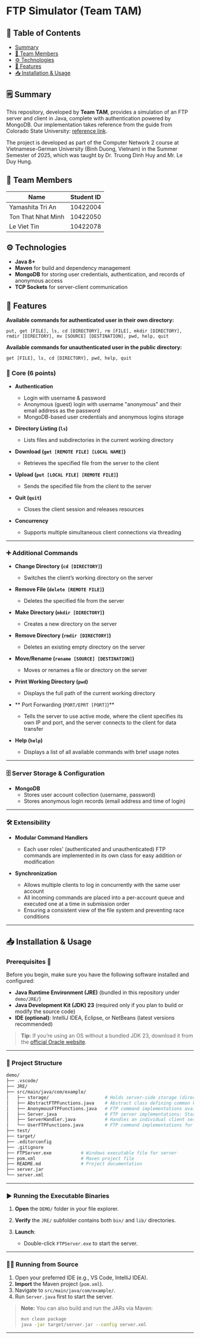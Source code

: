 # FTP Simulator (Team TAM)

## 📑 Table of Contents
- [Summary](#summary)  
- [👥 Team Members](#-team-members)  
- [⚙️ Technologies](#️-technologies)  
- [🚀 Features](#-features)  
- [📥 Installation & Usage](#-installation--usage)  

## 🗒️ Summary

This repository, developed by **Team TAM**, provides a simulation of an FTP server and client in Java, complete with authentication powered by MongoDB. Our implementation takes reference from the guide from Colorado State University: [reference link](https://www.cs.colostate.edu/helpdocs/ftp.html). 

The project is developed as part of the Computer Network 2 course at Vietnamese-German University (Binh Duong, Vietnam) in the Summer Semester of 2025, which was taught by Dr. Truong Dinh Huy and Mr. Le Duy Hung.

## 👥 Team Members

| Name           | Student ID                     |
|----------------|--------------------------------|
| Yamashita Tri An       | 10422004           |
| Ton That Nhat Minh       | 10422050           |
| Le Viet Tin       | 10422078           |

## ⚙️ Technologies

- **Java 8+**  
- **Maven** for build and dependency management  
- **MongoDB** for storing user credentials, authentication, and records of anonymous access  
- **TCP Sockets** for server-client communication  

## 🚀 Features

**Available commands for authenticated user in their own directory:** 

`put, get [FILE], ls, cd [DIRECTORY], rm [FILE], mkdir [DIRECTORY], rmdir [DIRECTORY], mv [SOURCE] [DESTINATION], pwd, help, quit`

**Available commands for unauthenticated user in the public directory:** 

`get [FILE], ls, cd [DIRECTORY], pwd, help, quit`

### 🎯 Core (6 points)

- **Authentication**  
  - Login with username & password  
  - Anonymous (guest) login with username "anonymous" and their email address as the password
  - MongoDB-based user credentials and anonymous logins storage

- **Directory Listing (`ls`)**  
  - Lists files and subdirectories in the current working directory  

- **Download (`get [REMOTE FILE] [LOCAL NAME]`)**  
  - Retrieves the specified file from the server to the client  

- **Upload (`put [LOCAL FILE] [REMOTE FILE]`)**  
  - Sends the specified file from the client to the server  

- **Quit (`quit`)**  
  - Closes the client session and releases resources  

- **Concurrency**  
  - Supports multiple simultaneous client connections via threading  

---

### ➕ Additional Commands

- **Change Directory (`cd [DIRECTORY]`)**  
  - Switches the client’s working directory on the server  

- **Remove File (`delete [REMOTE FILE]`)**  
  - Deletes the specified file from the server  

- **Make Directory (`mkdir [DIRECTORY]`)**  
  - Creates a new directory on the server  

- **Remove Directory (`rmdir [DIRECTORY]`)**  
  - Deletes an existing empty directory on the server  

- **Move/Rename (`rename [SOURCE] [DESTINATION]`)**  
  - Moves or renames a file or directory on the server  

- **Print Working Directory (`pwd`)**  
  - Displays the full path of the current working directory  

- ** Port Forwarding (`PORT/EPRT [PORT]`)**  
  - Tells the server to use active mode, where the client specifies its own IP and port, and the server connects to the client for data transfer

- **Help (`help`)**  
  - Displays a list of all available commands with brief usage notes  

---

### 🗄️ Server Storage & Configuration

- **MongoDB**  
  - Stores user account collection (username, password)
  - Stores anonymous login records (email address and time of login)

---

### 🛠️ Extensibility

- **Modular Command Handlers**  
  - Each user roles' (authenticated and unauthenticated) FTP commands are implemented in its own class for easy addition or modification  

- **Synchronization**
  - Allows multiple clients to log in concurrently with the same user account
  - All incoming commands are placed into a per-account queue and executed one at a time in submission order
  - Ensuring a consistent view of the file system and preventing race conditions

--- 

## 📥 Installation & Usage

### Prerequisites 🔧

Before you begin, make sure you have the following software installed and configured:

* **Java Runtime Environment (JRE)** (bundled in this repository under `demo/JRE/`)
* **Java Development Kit (JDK) 23** (required only if you plan to build or modify the source code)
* **IDE (optional)**: IntelliJ IDEA, Eclipse, or NetBeans (latest versions recommended)

> **Tip:** If you’re using an OS without a bundled JDK 23, download it from the [official Oracle website](https://www.oracle.com/java/technologies/downloads/#jdk23).

---

### 📁 Project Structure

```bash
demo/
├── .vscode/                
├── JRE/                    
├── src/main/java/com/example/
│   ├── storage/                     # Holds server-side storage (directories and files)
│   ├── AbstractFTPFunctions.java    # Abstract class defining common FTP commands and utility methods for unauthenticated and authenticated users
│   ├── AnonymousFTPFunctions.java   # FTP command implementations available to unauthenticated (anonymous) users
│   ├── Server.java                  # FTP server implementations: Starts the FTP server, listens for new client connections
│   ├── ServerHandler.java           # Handles an individual client session: authentication, command parsing, and response
│   └── UserFTPFunctions.java        # FTP command implementations for authenticated users
├── test/                  
├── target/                 
├── .editorconfig           
├── .gitignore              
├── FTPServer.exe           # Windows executable file for server
├── pom.xml                 # Maven project file
├── README.md               # Project documentation
├── server.jar             
└── server.xml            
```

---

### ▶️ Running the Executable Binaries

1. **Open** the `DEMO/` folder in your file explorer.
2. **Verify** the `JRE/` subfolder contains both `bin/` and `lib/` directories.
3. **Launch**:

   * Double-click `FTPServer.exe` to start the server.
---

### 🧑‍💻 Running from Source

1. Open your preferred IDE (e.g., VS Code, IntelliJ IDEA).
2. **Import** the Maven project (`pom.xml`).
3. Navigate to `src/main/java/com/example/`.
4. Run `Server.java` first to start the server.

> **Note:** You can also build and run the JARs via Maven:
>
> ```bash
> mvn clean package
> java -jar target/server.jar --config server.xml
> ```

---
